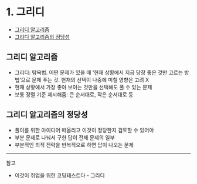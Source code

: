 # 1. 그리디

- [그리디 알고리즘](#그리디-알고리즘)
- [그리디 알고리즘의 정당성](#그리디-알고리즘의-정당성)

## 그리디 알고리즘

- 그리디: 탐욕법. 어떤 문제가 있을 때 ‘현재 상황에서 지금 당장 좋은 것만 고르는 방법’으로 문제 푸는 것. 현재의 선택이 나중에 미칠 영향은 고려 X
- 현재 상황에서 가장 좋아 보이는 것만을 선택해도 풀 수 있는 문제
- 보통 정렬 기준 제시해줌: 큰 순서대로, 작은 순서대로 등

## 그리디 알고리즘의 정당성

- 풀이를 위한 아이디어 떠올리고 이것이 정당한지 검토할 수 있어야
- 부분 문제로 나눠서 구한 답이 전체 문제의 일부
- 부분적인 최적 전략을 반복적으로 하면 답이 나오는 문제

---

참고

- 이것이 취업을 위한 코딩테스트다 - 그리디
